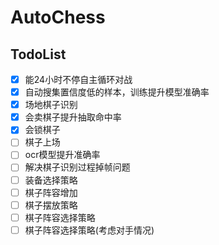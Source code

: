 # AutoChess

## TodoList
- [x] 能24小时不停自主循环对战
- [x] 自动搜集置信度低的样本，训练提升模型准确率
- [x] 场地棋子识别
- [x] 会卖棋子提升抽取命中率
- [x] 会锁棋子
- [ ] 棋子上场
- [ ] ocr模型提升准确率
- [ ] 解决棋子识别过程掉帧问题
- [ ] 装备选择策略
- [ ] 棋子阵容增加
- [ ] 棋子摆放策略
- [ ] 棋子阵容选择策略
- [ ] 棋子阵容选择策略(考虑对手情况)
